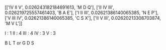 [['IV II V', 0.026243182184691613, 'M D Q'], 
['II IV III', 0.026219725557461403, 'B A E'], 
['I II III', 0.02621386140065385, 'N E P'], 
['V III IV', 0.02621386140065385, 'C S X'], 
['II V III', 0.02620213308703874, 'M V L']]

I : 1
II : 4
III : 4
IV : 3
V : 3

B L T or
G D S